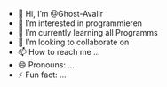 - 👋 Hi, I’m @Ghost-Avalir
- 👀 I’m interested in programmieren 
- 🌱 I’m currently learning all Programms 
- 💞️ I’m looking to collaborate on 
- 📫 How to reach me ...
- 😄 Pronouns: ...
- ⚡ Fun fact: ...

<!---
Ghost-Avalir/Ghost-Avalir is a ✨ special ✨ repository because its `README.md` (this file) appears on your GitHub profile.
You can click the Preview link to take a look at your changes.
--->
